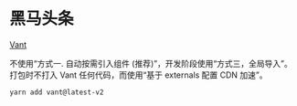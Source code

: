 # 黑马头条

[Vant](https://vant-contrib.gitee.io/vant/v2/#/zh-CN/quickstart)

不使用“方式一. 自动按需引入组件 (推荐)”，开发阶段使用“方式三，全局导入”。
打包时不打入 Vant 任何代码，而使用“基于 externals 配置 CDN 加速”。

```sh
yarn add vant@latest-v2
```
